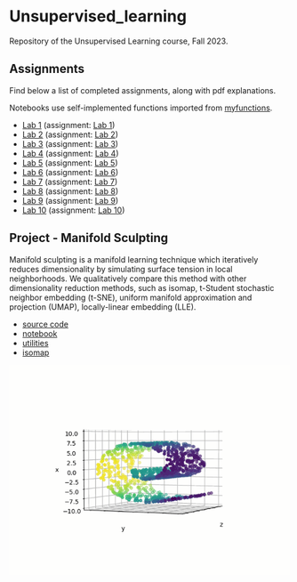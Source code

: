 # Unsupervised_learning

Repository of the Unsupervised Learning course, Fall 2023.

## Assignments 

Find below a list of completed assignments, along with pdf explanations.

Notebooks use self-implemented functions imported from [myfunctions](myfunctions.py).

- [Lab 1](Lab1.ipynb) (assignment: [Lab 1](assignments/Lab1.pdf))
- [Lab 2](Lab1.ipynb) (assignment: [Lab 2](assignments/Lab1.pdf))
- [Lab 3](Lab1.ipynb) (assignment: [Lab 3](assignments/Lab1.pdf))
- [Lab 4](Lab1.ipynb) (assignment: [Lab 4](assignments/Lab1.pdf))
- [Lab 5](Lab1.ipynb) (assignment: [Lab 5](assignments/Lab1.pdf))
- [Lab 6](Lab1.ipynb) (assignment: [Lab 6](assignments/Lab1.pdf))
- [Lab 7](Lab1.ipynb) (assignment: [Lab 7](assignments/Lab1.pdf))
- [Lab 8](Lab1.ipynb) (assignment: [Lab 8](assignments/Lab1.pdf))
- [Lab 9](Lab1.ipynb) (assignment: [Lab 9](assignments/Lab1.pdf))
- [Lab 10](Lab1.ipynb) (assignment: [Lab 10](assignments/Lab1.pdf))

## Project - Manifold Sculpting

Manifold sculpting is a manifold learning technique which iteratively reduces dimensionality by simulating surface tension in local neighborhoods. We qualitatively compare this method with other dimensionality reduction methods, such as isomap, t-Student stochastic neighbor embedding (t-SNE), uniform manifold approximation and projection (UMAP), locally-linear embedding (LLE).

- [source code](project/manifold_sculpting.py)
- [notebook](project/project.ipynb)
- [utilities](project/utils.py)
- [isomap](project/isomap.py)

![manifold sculpting](project/images/swiss_roll.gif)
